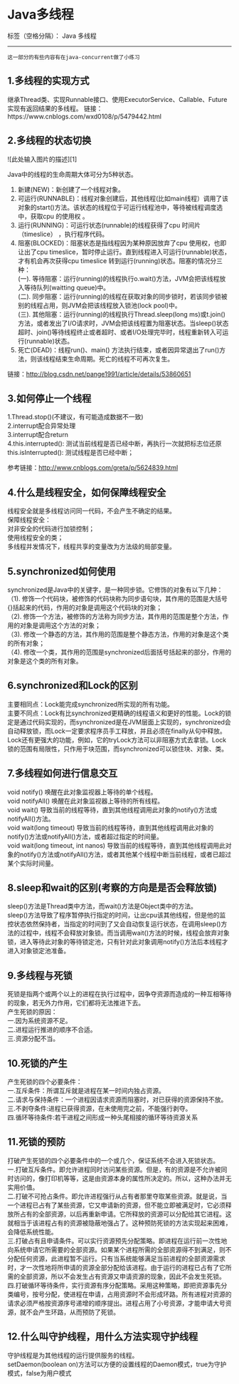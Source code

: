 ﻿# Java多线程

标签（空格分隔）： Java 多线程

---
    这一部分的有些内容有在java-concurrent做了小练习
<h2>1.多线程的实现方式</h2>
继承Thread类、实现Runnable接口、使用ExecutorService、Callable、Future实现有返回结果的多线程。
链接：https://www.cnblogs.com/wxd0108/p/5479442.html


<h2>2.多线程的状态切换</h2>
![此处输入图片的描述][1]


  [1]: http://dl.iteye.com/upload/picture/pic/116719/7e76cc17-0ad5-3ff3-954e-1f83463519d1.jpg
  
Java中的线程的生命周期大体可分为5种状态。
1. 新建(NEW)：新创建了一个线程对象。</br>
2. 可运行(RUNNABLE)：线程对象创建后，其他线程(比如main线程）调用了该对象的start()方法。该状态的线程位于可运行线程池中，等待被线程调度选中，获取cpu 的使用权 。</br>
3. 运行(RUNNING)：可运行状态(runnable)的线程获得了cpu 时间片（timeslice） ，执行程序代码。</br>
4. 阻塞(BLOCKED)：阻塞状态是指线程因为某种原因放弃了cpu 使用权，也即让出了cpu timeslice，暂时停止运行。直到线程进入可运行(runnable)状态，才有机会再次获得cpu timeslice 转到运行(running)状态。阻塞的情况分三种：</br> 
(一). 等待阻塞：运行(running)的线程执行o.wait()方法，JVM会把该线程放入等待队列(waitting queue)中。</br>
(二). 同步阻塞：运行(running)的线程在获取对象的同步锁时，若该同步锁被别的线程占用，则JVM会把该线程放入锁池(lock pool)中。</br>
(三). 其他阻塞：运行(running)的线程执行Thread.sleep(long ms)或t.join()方法，或者发出了I/O请求时，JVM会把该线程置为阻塞状态。当sleep()状态超时、join()等待线程终止或者超时、或者I/O处理完毕时，线程重新转入可运行(runnable)状态。</br>
5. 死亡(DEAD)：线程run()、main() 方法执行结束，或者因异常退出了run()方法，则该线程结束生命周期。死亡的线程不可再次复生。</br>

链接：http://blog.csdn.net/pange1991/article/details/53860651

<h2>3.如何停止一个线程</h2>
1.Thread.stop()(不建议，有可能造成数据不一致)</br>
2.interrupt配合异常处理</br>
3.interrupt配合return</br>
4.this.interrupted(): 测试当前线程是否已经中断，再执行一次就把标志位还原</br>
  this.isInterrupted(): 测试线程是否已经中断；</br>

参考链接：http://www.cnblogs.com/greta/p/5624839.html



<h2>4.什么是线程安全，如何保障线程安全</h2>
线程安全就是多线程访问同一代码，不会产生不确定的结果。</br>
保障线程安全：</br>
对非安全的代码进行加锁控制；</br>
使用线程安全的类；</br>
多线程并发情况下，线程共享的变量改为方法级的局部变量。</br>


<h2>5.synchronized如何使用</h2>
synchronized是Java中的关键字，是一种同步锁。它修饰的对象有以下几种：</br>
（1). 修饰一个代码块，被修饰的代码块称为同步语句块，其作用的范围是大括号{}括起来的代码，作用的对象是调用这个代码块的对象；</br>
（2). 修饰一个方法，被修饰的方法称为同步方法，其作用的范围是整个方法，作用的对象是调用这个方法的对象；</br>
（3). 修改一个静态的方法，其作用的范围是整个静态方法，作用的对象是这个类的所有对象；</br>
（4). 修改一个类，其作用的范围是synchronized后面括号括起来的部分，作用的对象是这个类的所有对象。</br>


<h2>6.synchronized和Lock的区别</h2>
主要相同点：Lock能完成synchronized所实现的所有功能。</br>
主要不同点：Lock有比synchronized更精确的线程语义和更好的性能。Lock的锁定是通过代码实现的，而synchronized是在JVM层面上实现的，synchronized会自动释放锁，而Lock一定要求程序员手工释放，并且必须在finally从句中释放。</br>
Lock还有更强大的功能，例如，它的tryLock方法可以非阻塞方式去拿锁。Lock锁的范围有局限性，只作用于块范围，而synchronized可以锁住块、对象、类。</br>

<h2>7.多线程如何进行信息交互</h2>
void notify() 唤醒在此对象监视器上等待的单个线程。</br>
void notifyAll() 唤醒在此对象监视器上等待的所有线程。</br>
void wait() 导致当前的线程等待，直到其他线程调用此对象的notify()方法或notifyAll()方法。</br>
void wait(long timeout) 导致当前的线程等待，直到其他线程调用此对象的notify()方法或notifyAll()方法，或者超过指定的时间量。</br>
void wait(long timeout, int nanos) 导致当前的线程等待，直到其他线程调用此对象的notify()方法或notifyAll()方法，或者其他某个线程中断当前线程，或者已超过某个实际时间量。</br>


<h2>8.sleep和wait的区别(考察的方向是是否会释放锁)</h2>
sleep()方法是Thread类中方法，而wait()方法是Object类中的方法。</br>
sleep()方法导致了程序暂停执行指定的时间，让出cpu该其他线程，但是他的监控状态依然保持者，当指定的时间到了又会自动恢复运行状态，在调用sleep()方法的过程中，线程不会释放对象锁。而当调用wait()方法的时候，线程会放弃对象锁，进入等待此对象的等待锁定池，只有针对此对象调用notify()方法后本线程才进入对象锁定池准备。


<h2>9.多线程与死锁</h2>
死锁是指两个或两个以上的进程在执行过程中，因争夺资源而造成的一种互相等待的现象，若无外力作用，它们都将无法推进下去。</br>
产生死锁的原因：</br>
一.因为系统资源不足。</br>
二.进程运行推进的顺序不合适。</br>
三.资源分配不当。</br>


<h2>10.死锁的产生</h2>
产生死锁的四个必要条件：</br>
一.互斥条件：所谓互斥就是进程在某一时间内独占资源。</br>
二.请求与保持条件：一个进程因请求资源而阻塞时，对已获得的资源保持不放。</br>
三.不剥夺条件:进程已获得资源，在未使用完之前，不能强行剥夺。</br>
四.循环等待条件:若干进程之间形成一种头尾相接的循环等待资源关系</br>


<h2>11.死锁的预防</h2>
打破产生死锁的四个必要条件中的一个或几个，保证系统不会进入死锁状态。</br>
一.打破互斥条件。即允许进程同时访问某些资源。但是，有的资源是不允许被同时访问的，像打印机等等，这是由资源本身的属性所决定的。所以，这种办法并无实用价值。</br>
二.打破不可抢占条件。即允许进程强行从占有者那里夺取某些资源。就是说，当一个进程已占有了某些资源，它又申请新的资源，但不能立即被满足时，它必须释放所占有的全部资源，以后再重新申请。它所释放的资源可以分配给其它进程。这就相当于该进程占有的资源被隐蔽地强占了。这种预防死锁的方法实现起来困难，会降低系统性能。</br>
三.打破占有且申请条件。可以实行资源预先分配策略。即进程在运行前一次性地向系统申请它所需要的全部资源。如果某个进程所需的全部资源得不到满足，则不分配任何资源，此进程暂不运行。只有当系统能够满足当前进程的全部资源需求时，才一次性地将所申请的资源全部分配给该进程。由于运行的进程已占有了它所需的全部资源，所以不会发生占有资源又申请资源的现象，因此不会发生死锁。</br>
四.打破循环等待条件，实行资源有序分配策略。采用这种策略，即把资源事先分类编号，按号分配，使进程在申请，占用资源时不会形成环路。所有进程对资源的请求必须严格按资源序号递增的顺序提出。进程占用了小号资源，才能申请大号资源，就不会产生环路，从而预防了死锁。</br>


<h2>12.什么叫守护线程，用什么方法实现守护线程</h2>
守护线程是为其他线程的运行提供服务的线程。</br>
setDaemon(boolean on)方法可以方便的设置线程的Daemon模式，true为守护模式，false为用户模式</br>





